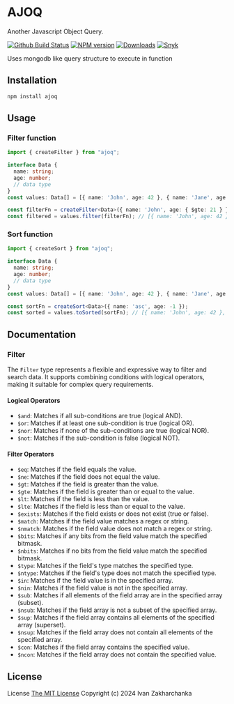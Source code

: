 # AJOQ

Another Javascript Object Query.

[![Github Build Status][github-image]][github-url]
[![NPM version][npm-image]][npm-url]
[![Downloads][downloads-image]][npm-url]
[![Snyk][snyk-image]][snyk-url]


Uses mongodb like query structure to execute in function

## Installation

```bash
npm install ajoq
```

## Usage

### Filter function
```ts
import { createFilter } from "ajoq";

interface Data {
  name: string;
  age: number;
  // data type
}
const values: Data[] = [{ name: 'John', age: 42 }, { name: 'Jane', age: 18 }];

const filterFn = createFilter<Data>({ name: 'John', age: { $gte: 21 } });
const filtered = values.filter(filterFn); // [{ name: 'John', age: 42 }]
```

### Sort function
```ts
import { createSort } from "ajoq";

interface Data {
  name: string;
  age: number;
  // data type
}
const values: Data[] = [{ name: 'John', age: 42 }, { name: 'Jane', age: 18 }];

const sortFn = createSort<Data>({ name: 'asc', age: -1 });
const sorted = values.toSorted(sortFn); // [{ name: 'John', age: 42 }, { name: 'Jane', age: 18 }]
```

## Documentation

### Filter

The `Filter` type represents a flexible and expressive way to filter and search data. It supports combining conditions with logical operators, making it suitable for complex query requirements.

#### Logical Operators

  - `$and`: Matches if all sub-conditions are true (logical AND).
  - `$or`: Matches if at least one sub-condition is true (logical OR).
  - `$nor`: Matches if none of the sub-conditions are true (logical NOR).
  - `$not`: Matches if the sub-condition is false (logical NOT).

#### Filter Operators

  - `$eq`: Matches if the field equals the value.
  - `$ne`: Matches if the field does not equal the value.
  - `$gt`: Matches if the field is greater than the value.
  - `$gte`: Matches if the field is greater than or equal to the value.
  - `$lt`: Matches if the field is less than the value.
  - `$lte`: Matches if the field is less than or equal to the value.
  - `$exists`: Matches if the field exists or does not exist (true or false).
  - `$match`: Matches if the field value matches a regex or string.
  - `$nmatch`: Matches if the field value does not match a regex or string.
  - `$bits`: Matches if any bits from the field value match the specified bitmask.
  - `$nbits`: Matches if no bits from the field value match the specified bitmask.
  - `$type`: Matches if the field's type matches the specified type.
  - `$ntype`: Matches if the field's type does not match the specified type.
  - `$in`: Matches if the field value is in the specified array.
  - `$nin`: Matches if the field value is not in the specified array.
  - `$sub`: Matches if all elements of the field array are in the specified array (subset).
  - `$nsub`: Matches if the field array is not a subset of the specified array.
  - `$sup`: Matches if the field array contains all elements of the specified array (superset).
  - `$nsup`: Matches if the field array does not contain all elements of the specified array.
  - `$con`: Matches if the field array contains the specified value.
  - `$ncon`: Matches if the field array does not contain the specified value.


## License
License [The MIT License](./LICENSE)
Copyright (c) 2024 Ivan Zakharchanka

[npm-url]: https://www.npmjs.com/package/ajoq
[downloads-image]: https://img.shields.io/npm/dw/ajoq.svg?maxAge=43200
[npm-image]: https://img.shields.io/npm/v/ajoq.svg?maxAge=43200
[github-url]: https://github.com/3axap4eHko/ajoq/actions
[github-image]: https://github.com/3axap4eHko/ajoq/workflows/Build%20Package/badge.svg?branch=master
[snyk-url]: https://snyk.io/test/npm/ajoq/latest
[snyk-image]: https://snyk.io/test/github/3axap4eHko/ajoq/badge.svg?maxAge=43200
